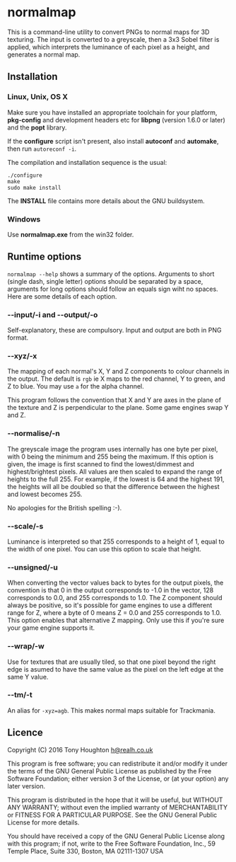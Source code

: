 normalmap
=========

This is a command-line utility to convert PNGs to normal maps for 3D texturing.
The input is converted to a greyscale, then a 3x3 Sobel filter is applied,
which interprets the luminance of each pixel as a height, and generates a
normal map.

Installation
------------

### Linux, Unix, OS X

Make sure you have installed an appropriate toolchain for your platform,
**pkg-config** and development headers etc for **libpng** (version 1.6.0 or
later) and the **popt** library.

If the **configure** script isn't present, also install **autoconf** and
**automake**, then run `autoreconf -i`.

The compilation and installation sequence is the usual:

```
./configure
make
sudo make install
```

The **INSTALL** file contains more details about the GNU buildsystem.

### Windows

Use **normalmap.exe** from the win32 folder.

Runtime options
---------------

`normalmap --help` shows a summary of the options. Arguments to short (single
dash, single letter) options should be separated by a space, arguments for long
options should follow an equals sign wiht no spaces. Here are some details of
each option.

### --input/-i and --output/-o

Self-explanatory, these are compulsory. Input and output are both in PNG format.

### --xyz/-x

The mapping of each normal's X, Y and Z components to colour channels in the
output. The default is `rgb` ie X maps to the red channel, Y to green, and Z to
blue. You may use `a` for the alpha channel.

This program follows the convention that X and Y are axes in the plane of the
texture and Z is perpendicular to the plane. Some game engines swap Y and Z.

### --normalise/-n

The greyscale image the program uses internally has one byte per pixel, with 0
being the minimum and 255 being the maximum. If this option is given, the image
is first scanned to find the lowest/dimmest and highest/brightest pixels. All
values are then scaled to expand the range of heights to the full 255. For
example, if the lowest is 64 and the highest 191, the heights will all be
doubled so that the difference between the highest and lowest becomes 255.

No apologies for the British spelling :-).

### --scale/-s

Luminance is interpreted so that 255 corresponds to a height of 1, equal to the
width of one pixel. You can use this option to scale that height.

### --unsigned/-u

When converting the vector values back to bytes for the output pixels, the
convention is that 0 in the output corresponds to -1.0 in the vector, 128
corresponds to 0.0, and 255 corresponds to 1.0. The Z component should always
be positive, so it's possible for game engines to use a different range for Z,
where a byte of 0 means Z = 0.0 and 255 corresponds to 1.0. This option enables
that alternative Z mapping. Only use this if you're sure your game engine
supports it.

### --wrap/-w

Use for textures that are usually tiled, so that one pixel beyond the right
edge is asumed to have the same value as the pixel on the left edge at the same
Y value.

### --tm/-t

An alias for `-xyz=agb`. This makes normal maps suitable for Trackmania.

Licence
-------

Copyright (C) 2016 Tony Houghton <h@realh.co.uk>

This program is free software; you can redistribute it and/or modify
it under the terms of the GNU General Public License as published by
the Free Software Foundation; either version 3 of the License, or
(at your option) any later version.

This program is distributed in the hope that it will be useful,
but WITHOUT ANY WARRANTY; without even the implied warranty of
MERCHANTABILITY or FITNESS FOR A PARTICULAR PURPOSE.  See the
GNU General Public License for more details.

You should have received a copy of the GNU General Public License
along with this program; if not, write to the Free Software
Foundation, Inc., 59 Temple Place, Suite 330, Boston, MA  02111-1307  USA

